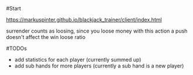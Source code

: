 #Start

https://markuspinter.github.io/blackjack_trainer/client/index.html


surrender counts as loosing, since you loose money with this action
a push doesn't affect the win loose ratio

#TODOs

- add statistics for each player (currently summed up)
- add sub hands for more players (currently a sub hand is a new player)
